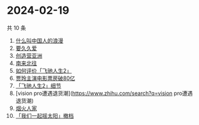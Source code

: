 # 2024-02-19

共 10 条

<!-- BEGIN -->
<!-- 最后更新时间 Mon Feb 19 2024 04:04:33 GMT+0800 (China Standard Time) -->

1. [什么叫中国人的浪漫](https://www.zhihu.com/search?q=什么叫中国人的浪漫)
1. [要久久爱](https://www.zhihu.com/search?q=要久久爱)
1. [创造营亚洲](https://www.zhihu.com/search?q=创造营亚洲)
1. [南来北往](https://www.zhihu.com/search?q=南来北往)
1. [如何评价「飞驰人生2」](https://www.zhihu.com/search?q=如何评价「飞驰人生2」)
1. [贾玲主演电影票房破80亿](https://www.zhihu.com/search?q=贾玲主演电影票房破80亿)
1. [「飞驰人生2」细节](https://www.zhihu.com/search?q=「飞驰人生2」细节)
1. [vision pro遭遇退货潮](https://www.zhihu.com/search?q=vision pro遭遇退货潮)
1. [烟火人家](https://www.zhihu.com/search?q=烟火人家)
1. [「我们一起摇太阳」撤档](https://www.zhihu.com/search?q=「我们一起摇太阳」撤档)

<!-- END -->
